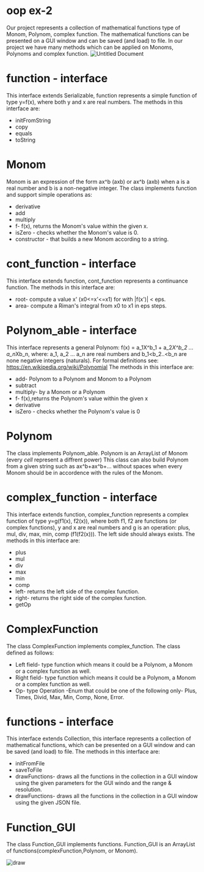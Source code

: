 # oop ex-2
Our project represents a collection of mathematical functions type of Monom, Polynom, complex function. The mathematical functions can be presented on a GUI window and can be saved (and load) to file.
In our project we have many methods which can be applied on Monoms, Polynoms and complex function.
![Untitled Document](https://user-images.githubusercontent.com/57639675/93993679-b4987200-fd97-11ea-8d63-5d29e10c31e0.png)

# function - interface
This interface extends Serializable, function represents a simple function of type y=f(x), where both y and x are real numbers.
The methods in this interface are:
* initFromString
* copy
* equals
* toString

# Monom
Monom is an expression of the form ax^b (axb) or ax^b (axb) when a is a real number and b is a non-negative integer.
The class implements function and support simple operations as:
* derivative
* add
* multiply
* f-  f(x), returns the Monom's value within the given x.
* isZero - checks whether the Monom's value is 0.
* constructor - that builds a new Monom according to a string.

# cont_function - interface
This interface extends function, cont_function represents a continuance function.
The methods in this interface are:
* root- compute a value x' (x0<=x'<=x1) for with |f(x')| < eps.
* area- compute a Riman's integral from x0 to x1 in eps steps.
# Polynom_able - interface
This interface represents a general Polynom: f(x) = a_1X^b_1 + a_2*X^b_2 ... a_n*Xb_n,
where: a_1, a_2 ... a_n are real numbers and b_1<b_2..<b_n are none negative integers (naturals).
For formal definitions see: https://en.wikipedia.org/wiki/Polynomial 
The methods in this interface are:
* add- Polynom to a Polynom and Monom to a Polynom
* subtract
* multiply- by a Monom or a Polynom
* f- f(x),returns the Polynom's value within the given x
* derivative
* isZero - checks whether the Polynom's value is 0
 
# Polynom
The class implements Polynom_able.
Polynom is an ArrayList of Monom (every _cell_ represent a diffrent power)
This class can also build Polynom from a given string such as ax^b+ax^b+... without spaces when every Monom should be in accordence with the rules of the Monom.

# complex_function - interface
This interface extends function, complex_function represents a complex function of type y=g(f1(x), f2(x)), where both f1, f2 are functions (or complex functions), 
y and x are real numbers and g is an operation: plus, mul, div, max, min, comp (f1(f2(x))).
The left side should always exists.
The methods in this interface are:
* plus
* mul
* div
* max
* min
* comp
* left- returns the left side of the complex function.
* right- returns the right side of the complex function.
* getOp

# ComplexFunction
The class ComplexFunction implements complex_function.
The class defined as follows:
* Left field- type function which means it could be a Polynom, a Monom or a complex function as well.
* Right field- type function which means it could be a Polynom, a Monom or a complex function as well.
* Op- type Operation -Enum that could be one of the following only- Plus, Times, Divid, Max, Min, Comp, None, Error.
# functions - interface
This interface extends Collection<function>, this interface represents a collection of mathematical functions, 
 which can be presented on a GUI window and can be saved (and load) to file. 
The methods in this interface are:
* initFromFile
* saveToFile
* drawFunctions- draws all the functions in the collection in a GUI window using the given parameters for the GUI windo and the range & resolution.
* drawFunctions- draws all the functions in the collection in a GUI window using the given JSON file.
 
# Function_GUI 
The class Function_GUI implements functions. Function_GUI is an ArrayList of functions(complexFunction,Polynom, or Monom).

![draw](https://user-images.githubusercontent.com/57639675/94000373-c4b44f80-fd9f-11ea-9f5a-2db06c858d81.png)
